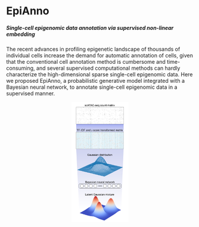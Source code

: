 # EpiAnno
##### Single-cell epigenomic data annotation via supervised non-linear embedding
The recent advances in profiling epigenetic landscape of thousands of individual cells increase the demand for automatic annotation of cells, given that the conventional cell annotation method is cumbersome and time-consuming, and several supervised computational methods can hardly characterize the high-dimensional sparse single-cell epigenomic data. Here we proposed EpiAnno, a probabilistic generative model integrated with a Bayesian neural network, to annotate single-cell epigenomic data in a supervised manner.  

<div align=center>
<img src = "inst/Fig1-01.jpg" width = 30% height = 30%>
